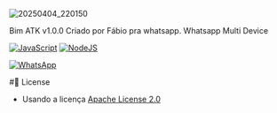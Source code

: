 ![20250404_220150](https://github.com/user-attachments/assets/565d3953-8491-47b2-a425-cdac86238ce5) 

<dev>Bim ATK v1.0.0 Criado por Fábio pra whatsapp.<dev>
 Whatsapp Multi Device
  
 [![JavaScript](https://img.shields.io/badge/JavaScript-F7DF1E?style=for-the-badge&logo=javascript&logoColor=black)](https://developer.mozilla.org/) [![NodeJS](https://img.shields.io/badge/Node.js-43853D?style=for-the-badge&logo=node.js&logoColor=white)](https://nodejs.org/)
  
  [![WhatsApp](https://img.shields.io/badge/WhatsApp-25D366?style=for-the-badge&logo=whatsapp&logoColor=white)]()

#📄 License

- Usando a licença [Apache License 2.0](https://www.apache.org/licenses/LICENSE-2.0)
